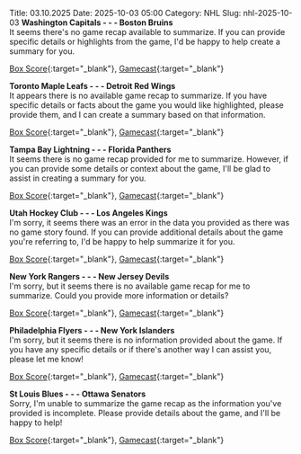 Title: 03.10.2025
Date: 2025-10-03 05:00
Category: NHL 
Slug: nhl-2025-10-03 
**Washington Capitals - - - Boston Bruins**  
It seems there's no game recap available to summarize. If you can provide specific details or highlights from the game, I'd be happy to help create a summary for you. 

[Box Score](/gamecenter/bos-vs-wsh/2025/10/02/2025010078){:target="_blank"}, [Gamecast](https://www.nhl.com/news/boston-bruins-washington-capitals-game-recap-october-2){:target="_blank"}<br>

**Toronto Maple Leafs - - - Detroit Red Wings**  
It appears there is no available game recap to summarize. If you have specific details or facts about the game you would like highlighted, please provide them, and I can create a summary based on that information. 

[Box Score](/gamecenter/det-vs-tor/2025/10/02/2025010079){:target="_blank"}, [Gamecast](https://www.nhl.com/news/detroit-red-wings-toronto-maple-leafs-game-recap-october-2){:target="_blank"}<br>

**Tampa Bay Lightning - - - Florida Panthers**  
It seems there is no game recap provided for me to summarize. However, if you can provide some details or context about the game, I'll be glad to assist in creating a summary for you. 

[Box Score](/gamecenter/fla-vs-tbl/2025/10/02/2025010080){:target="_blank"}, [Gamecast](https://www.nhl.com/news/florida-panthers-tampa-bay-lightning-game-recap-october-2){:target="_blank"}<br>

**Utah Hockey Club - - - Los Angeles Kings**  
I'm sorry, it seems there was an error in the data you provided as there was no game story found. If you can provide additional details about the game you're referring to, I'd be happy to help summarize it for you. 

[Box Score](/gamecenter/lak-vs-uta/2025/10/02/2025010081){:target="_blank"}, [Gamecast](https://www.nhl.com/news/los-angeles-kings-utah-hockey-club-game-recap-october-2){:target="_blank"}<br>

**New York Rangers - - - New Jersey Devils**  
I'm sorry, but it seems there is no available game recap for me to summarize. Could you provide more information or details? 

[Box Score](/gamecenter/njd-vs-nyr/2025/10/02/2025010082){:target="_blank"}, [Gamecast](https://www.nhl.com/news/new-jersey-devils-new-york-rangers-game-recap-october-2){:target="_blank"}<br>

**Philadelphia Flyers - - - New York Islanders**  
I'm sorry, but it seems there is no information provided about the game. If you have any specific details or if there's another way I can assist you, please let me know! 

[Box Score](/gamecenter/nyi-vs-phi/2025/10/02/2025010083){:target="_blank"}, [Gamecast](https://www.nhl.com/news/new-york-islanders-philadelphia-flyers-game-recap-october-2){:target="_blank"}<br>

**St Louis Blues - - - Ottawa Senators**  
Sorry, I'm unable to summarize the game recap as the information you've provided is incomplete. Please provide details about the game, and I'll be happy to help! 

[Box Score](/gamecenter/ott-vs-stl/2025/10/02/2025010084){:target="_blank"}, [Gamecast](https://www.nhl.com/news/ottawa-senators-st-louis-blues-game-recap-october-2){:target="_blank"}<br>

